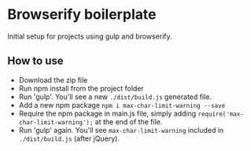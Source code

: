 Browserify boilerplate
========================================
Initial setup for projects using gulp and browserify.


How to use
-----------
- Download the zip file
- Run npm install from the project folder
- Run 'gulp'. You'll see a new `./dist/build.js` generated file.
- Add a new npm package `npm i max-char-limit-warning --save`
- Require the npm package in main.js file, simply adding `require('max-char-limit-warning');` at the end of the file.
- Run 'gulp' again. You'll see `max-char-limit-warning` included in `./dist/build.js` (after jQuery).

